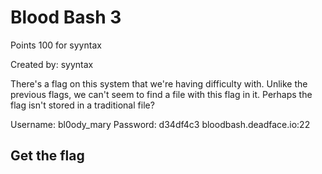 # Blood Bash 3
Points 100
for syyntax

Created by: syyntax

There's a flag on this system that we're having difficulty with. Unlike the previous flags, we can't seem to find a file with this flag in it. Perhaps the flag isn't stored in a traditional file?

Username: bl0ody_mary
Password: d34df4c3
bloodbash.deadface.io:22 

## Get the flag


